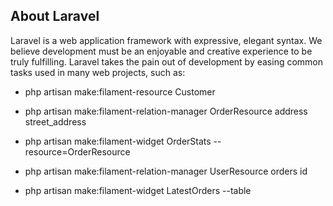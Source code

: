 ## About Laravel

Laravel is a web application framework with expressive, elegant syntax. We believe development must be an enjoyable and creative experience to be truly fulfilling. Laravel takes the pain out of development by easing common tasks used in many web projects, such as:

- php artisan make:filament-resource Customer

- php artisan make:filament-relation-manager OrderResource address street_address

- php artisan make:filament-widget OrderStats --resource=OrderResource  

- php artisan make:filament-relation-manager UserResource orders id

- php artisan make:filament-widget LatestOrders --table


